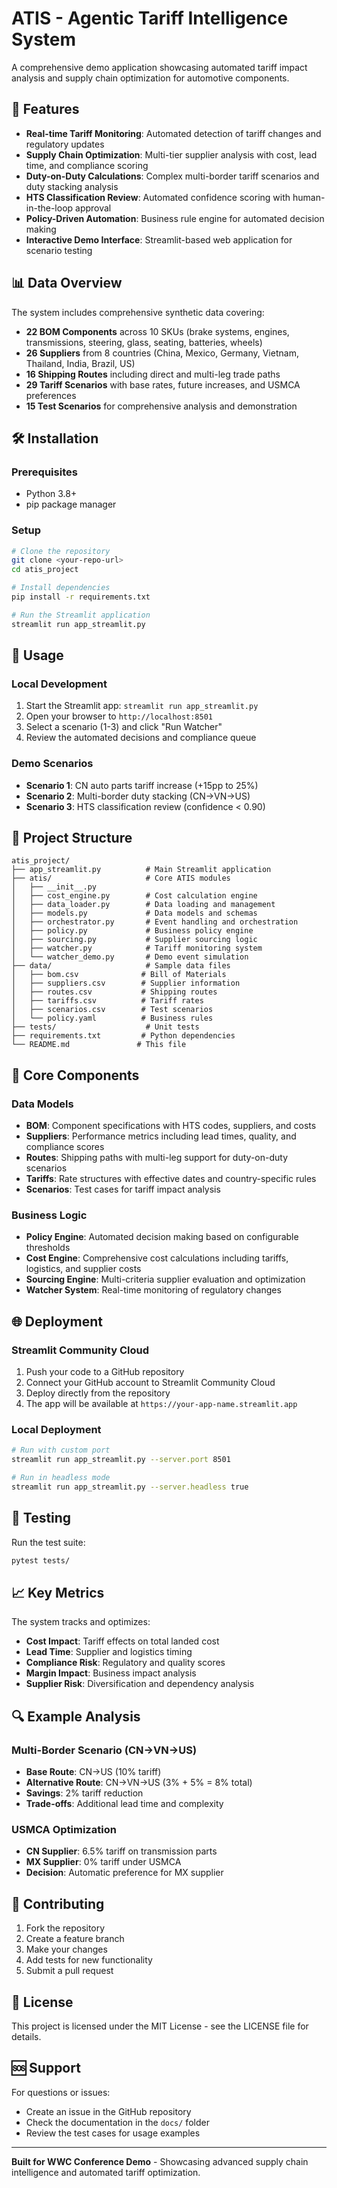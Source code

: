 # ATIS - Agentic Tariff Intelligence System

A comprehensive demo application showcasing automated tariff impact analysis and supply chain optimization for automotive components.

## 🚀 Features

- **Real-time Tariff Monitoring**: Automated detection of tariff changes and regulatory updates
- **Supply Chain Optimization**: Multi-tier supplier analysis with cost, lead time, and compliance scoring
- **Duty-on-Duty Calculations**: Complex multi-border tariff scenarios and duty stacking analysis
- **HTS Classification Review**: Automated confidence scoring with human-in-the-loop approval
- **Policy-Driven Automation**: Business rule engine for automated decision making
- **Interactive Demo Interface**: Streamlit-based web application for scenario testing

## 📊 Data Overview

The system includes comprehensive synthetic data covering:

- **22 BOM Components** across 10 SKUs (brake systems, engines, transmissions, steering, glass, seating, batteries, wheels)
- **26 Suppliers** from 8 countries (China, Mexico, Germany, Vietnam, Thailand, India, Brazil, US)
- **16 Shipping Routes** including direct and multi-leg trade paths
- **29 Tariff Scenarios** with base rates, future increases, and USMCA preferences
- **15 Test Scenarios** for comprehensive analysis and demonstration

## 🛠️ Installation

### Prerequisites
- Python 3.8+
- pip package manager

### Setup
```bash
# Clone the repository
git clone <your-repo-url>
cd atis_project

# Install dependencies
pip install -r requirements.txt

# Run the Streamlit application
streamlit run app_streamlit.py
```

## 🎯 Usage

### Local Development
1. Start the Streamlit app: `streamlit run app_streamlit.py`
2. Open your browser to `http://localhost:8501`
3. Select a scenario (1-3) and click "Run Watcher"
4. Review the automated decisions and compliance queue

### Demo Scenarios
- **Scenario 1**: CN auto parts tariff increase (+15pp to 25%)
- **Scenario 2**: Multi-border duty stacking (CN→VN→US)
- **Scenario 3**: HTS classification review (confidence < 0.90)

## 📁 Project Structure

```
atis_project/
├── app_streamlit.py          # Main Streamlit application
├── atis/                     # Core ATIS modules
│   ├── __init__.py
│   ├── cost_engine.py        # Cost calculation engine
│   ├── data_loader.py        # Data loading and management
│   ├── models.py             # Data models and schemas
│   ├── orchestrator.py       # Event handling and orchestration
│   ├── policy.py             # Business policy engine
│   ├── sourcing.py           # Supplier sourcing logic
│   ├── watcher.py            # Tariff monitoring system
│   └── watcher_demo.py       # Demo event simulation
├── data/                     # Sample data files
│   ├── bom.csv              # Bill of Materials
│   ├── suppliers.csv        # Supplier information
│   ├── routes.csv           # Shipping routes
│   ├── tariffs.csv          # Tariff rates
│   ├── scenarios.csv        # Test scenarios
│   └── policy.yaml          # Business rules
├── tests/                    # Unit tests
├── requirements.txt         # Python dependencies
└── README.md               # This file
```

## 🔧 Core Components

### Data Models
- **BOM**: Component specifications with HTS codes, suppliers, and costs
- **Suppliers**: Performance metrics including lead times, quality, and compliance scores
- **Routes**: Shipping paths with multi-leg support for duty-on-duty scenarios
- **Tariffs**: Rate structures with effective dates and country-specific rules
- **Scenarios**: Test cases for tariff impact analysis

### Business Logic
- **Policy Engine**: Automated decision making based on configurable thresholds
- **Cost Engine**: Comprehensive cost calculations including tariffs, logistics, and supplier costs
- **Sourcing Engine**: Multi-criteria supplier evaluation and optimization
- **Watcher System**: Real-time monitoring of regulatory changes

## 🌐 Deployment

### Streamlit Community Cloud
1. Push your code to a GitHub repository
2. Connect your GitHub account to Streamlit Community Cloud
3. Deploy directly from the repository
4. The app will be available at `https://your-app-name.streamlit.app`

### Local Deployment
```bash
# Run with custom port
streamlit run app_streamlit.py --server.port 8501

# Run in headless mode
streamlit run app_streamlit.py --server.headless true
```

## 🧪 Testing

Run the test suite:
```bash
pytest tests/
```

## 📈 Key Metrics

The system tracks and optimizes:
- **Cost Impact**: Tariff effects on total landed cost
- **Lead Time**: Supplier and logistics timing
- **Compliance Risk**: Regulatory and quality scores
- **Margin Impact**: Business impact analysis
- **Supplier Risk**: Diversification and dependency analysis

## 🔍 Example Analysis

### Multi-Border Scenario (CN→VN→US)
- **Base Route**: CN→US (10% tariff)
- **Alternative Route**: CN→VN→US (3% + 5% = 8% total)
- **Savings**: 2% tariff reduction
- **Trade-offs**: Additional lead time and complexity

### USMCA Optimization
- **CN Supplier**: 6.5% tariff on transmission parts
- **MX Supplier**: 0% tariff under USMCA
- **Decision**: Automatic preference for MX supplier

## 🤝 Contributing

1. Fork the repository
2. Create a feature branch
3. Make your changes
4. Add tests for new functionality
5. Submit a pull request

## 📄 License

This project is licensed under the MIT License - see the LICENSE file for details.

## 🆘 Support

For questions or issues:
- Create an issue in the GitHub repository
- Check the documentation in the `docs/` folder
- Review the test cases for usage examples

---

**Built for WWC Conference Demo** - Showcasing advanced supply chain intelligence and automated tariff optimization.
